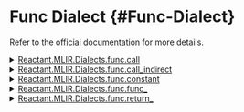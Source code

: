 


# Func Dialect {#Func-Dialect}

Refer to the [official documentation](https://mlir.llvm.org/docs/Dialects/Func/) for more details.
<details class='jldocstring custom-block' >
<summary><a id='Reactant.MLIR.Dialects.func.call-Tuple{Vector{Reactant.MLIR.IR.Value}}' href='#Reactant.MLIR.Dialects.func.call-Tuple{Vector{Reactant.MLIR.IR.Value}}'><span class="jlbinding">Reactant.MLIR.Dialects.func.call</span></a> <Badge type="info" class="jlObjectType jlMethod" text="Method" /></summary>



`call`

The `func.call` operation represents a direct call to a function that is within the same symbol scope as the call. The operands and result types of the call must match the specified function type. The callee is encoded as a symbol reference attribute named &quot;callee&quot;.

**Example**

```mlir
%2 = func.call @my_add(%0, %1) : (f32, f32) -> f32
```



<Badge type="info" class="source-link" text="source"><a href="https://github.com/EnzymeAD/Reactant.jl/blob/c1a1e1dc3b6985fead24f05e7d04139ed0a37df0/src/mlir/Dialects/Func.jl#L61-L74" target="_blank" rel="noreferrer">source</a></Badge>

</details>

<details class='jldocstring custom-block' >
<summary><a id='Reactant.MLIR.Dialects.func.call_indirect-Tuple{Reactant.MLIR.IR.Value, Vector{Reactant.MLIR.IR.Value}}' href='#Reactant.MLIR.Dialects.func.call_indirect-Tuple{Reactant.MLIR.IR.Value, Vector{Reactant.MLIR.IR.Value}}'><span class="jlbinding">Reactant.MLIR.Dialects.func.call_indirect</span></a> <Badge type="info" class="jlObjectType jlMethod" text="Method" /></summary>



`call_indirect`

The `func.call_indirect` operation represents an indirect call to a value of function type. The operands and result types of the call must match the specified function type.

Function values can be created with the [`func.constant` operation](/api/dialects/func#funcconstant-constantop).

**Example**

```mlir
%func = func.constant @my_func : (tensor<16xf32>, tensor<16xf32>) -> tensor<16xf32>
%result = func.call_indirect %func(%0, %1) : (tensor<16xf32>, tensor<16xf32>) -> tensor<16xf32>
```



<Badge type="info" class="source-link" text="source"><a href="https://github.com/EnzymeAD/Reactant.jl/blob/c1a1e1dc3b6985fead24f05e7d04139ed0a37df0/src/mlir/Dialects/Func.jl#L16-L32" target="_blank" rel="noreferrer">source</a></Badge>

</details>

<details class='jldocstring custom-block' >
<summary><a id='Reactant.MLIR.Dialects.func.constant-Tuple{}' href='#Reactant.MLIR.Dialects.func.constant-Tuple{}'><span class="jlbinding">Reactant.MLIR.Dialects.func.constant</span></a> <Badge type="info" class="jlObjectType jlMethod" text="Method" /></summary>



`constant`

The `func.constant` operation produces an SSA value from a symbol reference to a `func.func` operation

**Example**

```mlir
// Reference to function @myfn.
%2 = func.constant @myfn : (tensor<16xf32>, f32) -> tensor<16xf32>

// Equivalent generic forms
%2 = "func.constant"() { value = @myfn } : () -> ((tensor<16xf32>, f32) -> tensor<16xf32>)
```


MLIR does not allow direct references to functions in SSA operands because the compiler is multithreaded, and disallowing SSA values to directly reference a function simplifies this ([rationale](../Rationale/Rationale.md#multithreading-the-compiler)).


<Badge type="info" class="source-link" text="source"><a href="https://github.com/EnzymeAD/Reactant.jl/blob/c1a1e1dc3b6985fead24f05e7d04139ed0a37df0/src/mlir/Dialects/Func.jl#L105-L125" target="_blank" rel="noreferrer">source</a></Badge>

</details>

<details class='jldocstring custom-block' >
<summary><a id='Reactant.MLIR.Dialects.func.func_-Tuple{}' href='#Reactant.MLIR.Dialects.func.func_-Tuple{}'><span class="jlbinding">Reactant.MLIR.Dialects.func.func_</span></a> <Badge type="info" class="jlObjectType jlMethod" text="Method" /></summary>



`func_`

Operations within the function cannot implicitly capture values defined outside of the function, i.e. Functions are `IsolatedFromAbove`. All external references must use function arguments or attributes that establish a symbolic connection (e.g. symbols referenced by name via a string attribute like SymbolRefAttr). An external function declaration (used when referring to a function declared in some other module) has no body. While the MLIR textual form provides a nice inline syntax for function arguments, they are internally represented as “block arguments” to the first block in the region.

Only dialect attribute names may be specified in the attribute dictionaries for function arguments, results, or the function itself.

**Example**

```mlir
// External function definitions.
func.func private @abort()
func.func private @scribble(i32, i64, memref<? x 128 x f32, #layout_map0>) -> f64

// A function that returns its argument twice:
func.func @count(%x: i64) -> (i64, i64)
  attributes {fruit = "banana"} {
  return %x, %x: i64, i64
}

// A function with an argument attribute
func.func private @example_fn_arg(%x: i32 {swift.self = unit})

// A function with a result attribute
func.func private @example_fn_result() -> (f64 {dialectName.attrName = 0 : i64})

// A function with an attribute
func.func private @example_fn_attr() attributes {dialectName.attrName = false}
```



<Badge type="info" class="source-link" text="source"><a href="https://github.com/EnzymeAD/Reactant.jl/blob/c1a1e1dc3b6985fead24f05e7d04139ed0a37df0/src/mlir/Dialects/Func.jl#L145-L183" target="_blank" rel="noreferrer">source</a></Badge>

</details>

<details class='jldocstring custom-block' >
<summary><a id='Reactant.MLIR.Dialects.func.return_-Tuple{Vector{Reactant.MLIR.IR.Value}}' href='#Reactant.MLIR.Dialects.func.return_-Tuple{Vector{Reactant.MLIR.IR.Value}}'><span class="jlbinding">Reactant.MLIR.Dialects.func.return_</span></a> <Badge type="info" class="jlObjectType jlMethod" text="Method" /></summary>



`return_`

The `func.return` operation represents a return operation within a function. The operation takes variable number of operands and produces no results. The operand number and types must match the signature of the function that contains the operation.

**Example**

```mlir
func.func @foo() -> (i32, f8) {
  ...
  return %0, %1 : i32, f8
}
```



<Badge type="info" class="source-link" text="source"><a href="https://github.com/EnzymeAD/Reactant.jl/blob/c1a1e1dc3b6985fead24f05e7d04139ed0a37df0/src/mlir/Dialects/Func.jl#L219-L235" target="_blank" rel="noreferrer">source</a></Badge>

</details>

